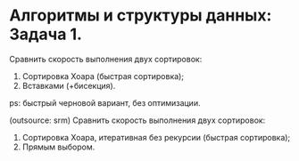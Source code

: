 # Алгоритмы и структуры данных: Задача 1.

Сравнить скорость выполнения двух сортировок:
1. Сортировка Хоара (быстрая сортировка);
2. Вставками (+бисекция).

ps: быстрый черновой вариант, без оптимизации.


(outsource: srm)
Сравнить скорость выполнения двух сортировок:
1. Сортировка Хоара, итеративная без рекурсии (быстрая сортировка);
2. Прямым выбором.
